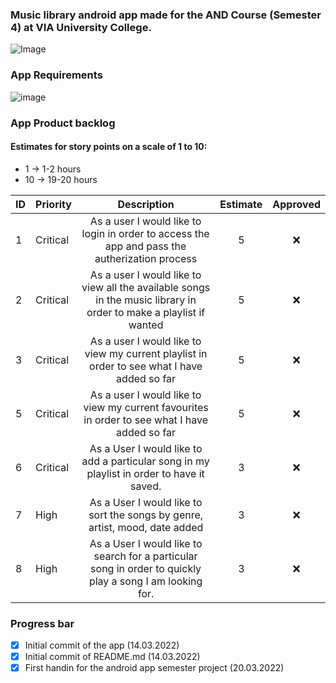 ### Music library android app made for the AND Course (Semester 4) at VIA University College. 
![Image](https://upload.wikimedia.org/wikipedia/commons/5/5d/VIA_UC_logo.png)

### App Requirements
![image](https://user-images.githubusercontent.com/82092907/158166131-3505404a-68cc-41ae-8492-ffe9cf5207d6.png)

### App Product backlog
#### Estimates for story points on a scale of 1 to 10:
- 1 -> 1-2 hours
- 10 -> 19-20 hours

| ID | Priority | Description   | Estimate  | Approved | 
| -- | -------  |:-------------:| :--------:| :------: | 
| 1  | Critical | As a user I would like to login in order to access the app and pass the autherization process| 5    | ❌      | 
| 2  | Critical | As a user I would like to view all the available songs in the music library in order to make a playlist if wanted|   5     | ❌      | 
| 3  | Critical | As a user I would like to view my current playlist in order to see what I have added so far|    5     | ❌      |
| 5  | Critical | As a user I would like to view my current favourites in order to see what I have added so far|    5     | ❌      |
| 6  | Critical | As a User I would like to add a particular song in my playlist in order to have it saved.  |    3     | ❌      |
| 7  | High | As a User I would like to sort the songs by genre, artist, mood, date added|    3     | ❌      |
| 8  | High | As a User I would like to search for a particular song in order to quickly play a song I am looking for.  |    3     | ❌      |

### Progress bar
- [x] Initial commit of the app (14.03.2022)
- [x] Initial commit of README.md (14.03.2022) 
- [x] First handin for the android app semester project (20.03.2022)
